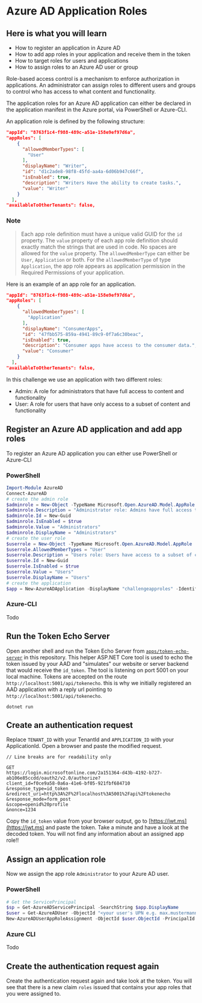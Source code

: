 # Azure AD Application Roles

## Here is what you will learn
- How to register an application in Azure AD
- How to add app roles in your application and receive them in the token
- How to target roles for users and applications
- How to assign roles to an Azure AD user or group

Role-based access control is a mechanism to enforce authorization in applications. An administrator can assign roles to different users and groups to control who has access to what content and functionality.

The application roles for an Azure AD application can either be declared in the application manifest in the Azure portal, via PowerShell or Azure-CLI.

An application role is defined by the following structure:

```Json
"appId": "8763f1c4-f988-489c-a51e-158e9ef97d6a",
"appRoles": [
    {
      "allowedMemberTypes": [
        "User"
      ],
      "displayName": "Writer",
      "id": "d1c2ade8-98f8-45fd-aa4a-6d06b947c66f",
      "isEnabled": true,
      "description": "Writers Have the ability to create tasks.",
      "value": "Writer"
    }
  ],
"availableToOtherTenants": false,
```

### Note
>Each app role definition must have a unique valid GUID for the `id` property. 
>The `value` property of each app role definition should exactly match the strings that are used in code.
>No spaces are allowed for the `value` property.
>The `allowedMemberType` can either be `User`, `Application` or both. For the `allowedMemberType` of type `Application`, the app role appears as application permission in the Required Permissions of your application.

Here is an example of an app role for an application.

```Json
"appId": "8763f1c4-f988-489c-a51e-158e9ef97d6a",
"appRoles": [
    {
      "allowedMemberTypes": [
        "Application"
      ],
      "displayName": "ConsumerApps",
      "id": "47fbb575-859a-4941-89c9-0f7a6c30beac",
      "isEnabled": true,
      "description": "Consumer apps have access to the consumer data.",
      "value": "Consumer"
    }
  ],
"availableToOtherTenants": false,
```

In this challenge we use an application with two different roles:
* Admin: A role for administrators that have full access to content and functionality
* User: A role for users that have only access to a subset of content and functionality

## Register an Azure AD application and add app roles

To register an Azure AD application you can either use PowerShell or Azure-CLI

### PowerShell

```PowerShell
Import-Module AzureAD
Connect-AzureAD
# create the admin role
$adminrole = New-Object -TypeName Microsoft.Open.AzureAD.Model.AppRole
$adminrole.Description = "Administrator role: Admins have full access to content and functionality"
$adminrole.Id = New-Guid
$adminrole.IsEnabled = $true
$adminrole.Value = "Administrators"
$adminrole.DisplayName = "Administrators"
# create the user role
$userrole = New-Object -TypeName Microsoft.Open.AzureAD.Model.AppRole
$userrole.AllowedMemberTypes = "User"
$userrole.Description = "Users role: Users have access to a subset of content and functionality"
$userrole.Id = New-Guid
$userrole.IsEnabled = $true
$userrole.Value = "Users"
$userrole.DisplayName = "Users"
# create the application
$app = New-AzureADApplication -DisplayName "challengeapproles" -IdentifierUris "https://challengeapproles" -ReplyUrls "http://localhost:5001/api/tokenecho" -AppRoles $adminrole,$userrole
```

### Azure-CLI
Todo

## Run the Token Echo Server

Open another shell and run the Token Echo Server from [`apps/token-echo-server`](apps/token-echo-server) in this repository. This helper ASP.NET Core tool is used to echo the token issued by your AAD and "simulates" our website or server backend that would receive the `id_token`.
The tool is listening on port 5001 on your local machine. Tokens are accepted on the route `http://localhost:5001/api/tokenecho`. this is why we initially registered an AAD application with a reply url pointing to `http://localhost:5001/api/tokenecho`.

```
dotnet run
```

## Create an authentication request

Replace `TENANT_ID` with your TenantId and `APPLICATION_ID` with your ApplicationId. Open a browser and paste the modified request.

```
// Line breaks are for readability only

GET
https://login.microsoftonline.com/2a151364-d43b-4192-b727-ab106e85ccdd/oauth2/v2.0/authorize?
client_id=f0ce9a58-0a6a-41e6-bf05-921fbf684710
&response_type=id_token
&redirect_uri=http%3A%2F%2Flocalhost%3A5001%2Fapi%2Ftokenecho
&response_mode=form_post
&scope=openid%20profile
&nonce=1234
```

Copy the `id_token` value from your browser output, go to [https://jwt.ms](https://jwt.ms) and paste the token. Take a minute and have a look at the decoded token.
You will not find any information about an assigned app role!!

## Assign an application role

Now we assign the app role `Administrator` to your Azure AD user. 

### PowerShell

```PowerShell
# Get the ServicePrincipal
$sp = Get-AzureADServicePrincipal -SearchString $app.DisplayName
$user = Get-AzureADUser -ObjectId "<your user's UPN e.g. max.mustermann@muster.onmicrosoft.com>"
New-AzureADUserAppRoleAssignment -ObjectId $user.ObjectId -PrincipalId $user.ObjectId -ResourceId $sp.ObjectId -Id $adminrole.Id
```

### Azure CLI
Todo

## Create the authentication request again

Create the authentication request again and take look at the token.
You will see that there is a new claim `roles` issued that contains your app roles that you were assigned to.